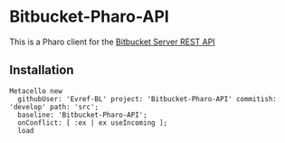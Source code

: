 # Bitbucket-Pharo-API

This is a Pharo client for the [Bitbucket Server REST API](https://docs.atlassian.com/bitbucket-server/rest/5.9.0/bitbucket-rest.html)

## Installation 

```st
Metacello new
  githubUser: 'Evref-BL' project: 'Bitbucket-Pharo-API' commitish: 'develop' path: 'src';
  baseline: 'Bitbucket-Pharo-API';
  onConflict: [ :ex | ex useIncoming ];
  load
```